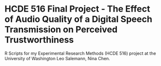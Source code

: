 # HCDE 516 Final Project - The Effect of Audio Quality of a Digital Speech Transmission on Perceived Trustworthiness 
R Scripts for my Experimental Research Methods (HCDE 516) project at the University of Washington
Leo Salemann, Nina Chen.
